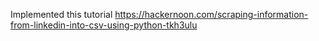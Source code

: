 Implemented this tutorial 
https://hackernoon.com/scraping-information-from-linkedin-into-csv-using-python-tkh3ulu
